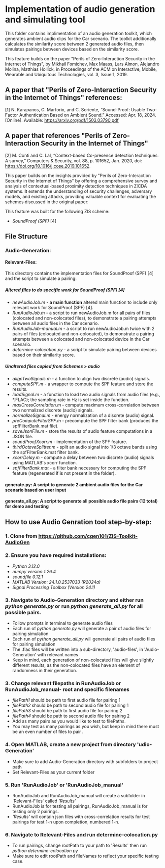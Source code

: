 # Implementation of audio generation and simulating tool

This folder contains implimentation of an audio generation toolkit, which generates ambient audio clips for the Car scenario. The toolkit additionally calculates the similarity score between 2 generated audio files, then simulates pairings between devices based on the similarity score.

This feature builds on the paper "Perils of Zero-Interaction Security in the Internet of Things", by Mikhail Fomichev, Max Maass, Lars Almon, Alejandro Molina, Matthias Hollick, in Proceedings of the ACM on Interactive, Mobile, Wearable and Ubiquitous Technologies, vol. 3, Issue 1, 2019. 

## A paper that "Perils of Zero-Interaction Security in the Internet of Things" references:
[1] N. Karapanos, C. Marforio, and C. Soriente, “Sound-Proof: Usable Two-Factor Authentication Based on Ambient Sound.” Accessed: Apr. 18, 2024. [Online]. Available: https://arxiv.org/pdf/1503.03790.pdf

## A paper that references "Perils of Zero-Interaction Security in the Internet of Things"
[2] M. Conti and C. Lal, “Context-based Co-presence detection techniques: A survey,” Computers & Security, vol. 88, p. 101652, Jan. 2020, doi: https://doi.org/10.1016/j.cose.2019.101652.

This paper builds on the insights provided by "Perils of Zero-Interaction Security in the Internet of Things" by offering a comprehensive survey and analysis of contextual-based proximity detection techniques in ZICDA systems. It extends the understanding of security challenges, adversary models, and existing attacks, providing valuable context for evaluating the schemes discussed in the original paper:



This feature was built for the following ZIS scheme:
* *SoundProof (SPF)*  [4]

## File Structure

### Audio-Generation:

#### Relevant-Files:

This directory contains the implementation files for SoundProof (SPF) [4] and the script to simulate a pairing.

##### Altered files to do specific work for SoundProof (SPF) [4]
* *newAudioJob.m* - **a main function** altered main function to include only relevant work for SoundProof (SPF) [4].
* *RunAudioJob.m* - a script to run newAudioJob.m for all pairs of files (colocated and non-colocated files), to demonstrate a pairing attempts between all audio files in the Car scenario.
* *RunAudioJob-manual.m* - a script to run newAudioJob.m twice  with 2 pairs of files (colocated and non-colocated), to demonstrate a pairing attempts between a colocated and non-colocated device in the Car scenario.
* *determine-colocation.py* - a script to simulate pairing between devices based on their similarity score. 

##### Unaltered files copied from Schemes > audio
* *alignTwoSignals.m* - a function to align two discrete (audio) signals.
* *computeSPF.m* - a wrapper to compute the SPF feature and store the results.
* *loadSignal.m* - a function to load two audio signals from audio files (e.g., *.FLAC); the sampling rate in Hz is set inside the function.
* *maxCrossCorrelation.m* - compute maximum cross-correlation between two normalized discrete (audio) signals.
* *normalizeSignal.m* - energy normalization of a discrete (audio) signal.
* *preComputeFilterSPF.m* - precompute the SPF filter bank (produces the spfFilterBank.mat file).
* *saveJsonFile.m* - store the results of audio feature computations in a JSON file.
* *soundProofXcorr.m* - implementation of the SPF feature.
* *thirdOctaveSplitter.m* - split an audio signal into 1/3 octave bands using the spfFilterBank.mat filter bank.
* *xcorrDelay.m* - compute a delay between two discrete (audio) signals using MATLAB's xcorr function.
* *spfFilterBank.mat* - a filter bank necessary for computing the SPF feature (regenerated if is not present in the folder). 

#### generate.py: A script to generate 2 ambient audio files for the Car scenario based on user input
#### generate_all.py: A script to generate all possible audio file pairs (12 total) for demo and testing 


## How to use Audio Genration tool step-by-step: 

### 1. Clone from https://github.com/cgen101/ZIS-Toolkit-AudioGen

### 2. Ensure you have required installations: 
* *Python 3.12.0*
* *numpy version 1.26.4*
* *soundfile 0.12.1*
* *MATLAB Version: 24.1.0.2537033 (R2024a)*
* *Signal Processing Toolbox (Version 24.1)*

### 3. Navigate to Audio-Generation directory and either run *python generate.py*  or run *python generate_all.py* for all possible pairs.
* Follow prompts in terminal to generate audio files
* Each run of *python generate.py* will generate a pair of audio files for pairing simulation
* Each run of *python generate_all.py* will generate all pairs of audio files for pairing simulation
* The .flac files will be written into a sub-directory, 'audio-files', in 'Audio-Generation' with relevant names 
* Keep in mind, each generation of non-colocated files will give slightly different results, as the non-colocated files have an element of randomness in their generation. 

### 3. Change relevant filepaths in RunAudioJob or RunAudioJob_manual- root and specific filenames
* *filePath1* should be path to first audio file for pairing 1
* *filePath2* should be path to second audio file for pairing 1
* *filePath3* should be path to first audio file for pairing 2
* *filePath4* should be path to second audio file for pairing 2
* Add as many pairs as you would like to test to filePaths.
* You may test as many pairings as you wish, but keep in mind there must be an even number of files to 
pair .

### 4. Open MATLAB, create a new project from directory 'udio-Generation'
* Make sure to add Audio-Generation directory with subfolders to project path 
* Set Relevant-Files as your current folder 

### 5. Run 'RunAudioJob' or 'RunAudioJob_manual'
* RunAudioJob and RunAudioJob_manual will create a subfolder in 'Relevant-Files' called *'Results'*
* RunAudioJob is for testing all pairings, RunAudioJob_manual is for testing only 2 pairings.
* *'Results'* will contain json files with cross-correlation results for test pairings for test 1-n upon completion, numbered 1-n.

### 6. Navigate to Relevant-Files and run determine-colocation.py 
* To run pairings, change rootPath to your path to 'Results' then run *python determine-colocation.py*
* Make sure to edit rootPath and fileNames to reflect your specific testing case.



